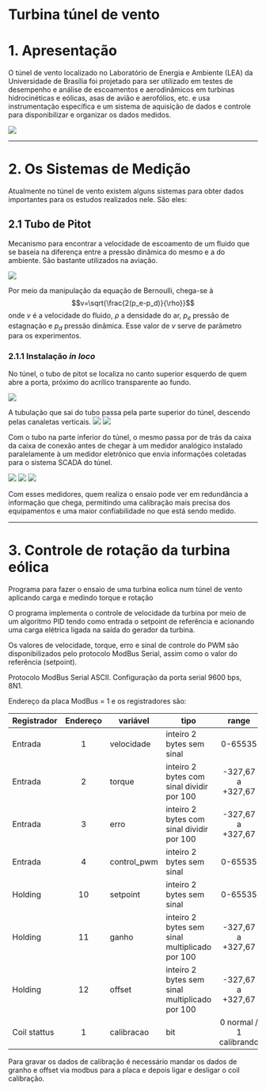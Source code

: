 # Turbina túnel de vento

# 1. Apresentação

O túnel de vento localizado no Laboratório de Energia e Ambiente (LEA) da Universidade de Brasília foi projetado para ser utilizado em testes de desempenho e análise de escoamentos e aerodinâmicos em turbinas hidrocinéticas e eólicas, asas de avião e aerofólios, etc. e usa instrumentação específica e um sistema de aquisição de dados e controle para disponibilizar e organizar os dados medidos.

![](Imagens/tunel_vento.jpg)
___
# 2. Os Sistemas de Medição

Atualmente no túnel de vento existem alguns sistemas para obter dados importantes para os estudos realizados nele. São eles:

## 2.1 Tubo de Pitot

Mecanismo para encontrar a velocidade de escoamento de um fluido que se baseia na diferença entre a pressão dinâmica do mesmo e a do ambiente. São bastante utilizados na aviação.

![](Imagens/tubo-pitot-capa.jpg)

Por meio da manipulação da equação de Bernoulli, chega-se à
$$v=\sqrt{\frac{2(p_e-p_d)}{\rho}}$$
onde $v$ é a velocidade do fluido, $\rho$ a densidade do ar, $p_e$ pressão de estagnação e $p_d$ pressão dinâmica. Esse valor de $v$ serve de parâmetro para os experimentos.

### 2.1.1 Instalação *in loco*

No túnel, o tubo de pitot se localiza no canto superior esquerdo de quem abre a porta, próximo do acrílico transparente ao fundo.

![](Imagens/local_pitot.png)

A tubulação que sai do tubo passa pela parte superior do túnel, descendo pelas canaletas verticais.
![](Imagens/cano_pitot_cima.png)
![](Imagens/cano_pitot_descendo.png)

Com o tubo na parte inferior do túnel, o mesmo passa por de trás da caixa da caixa de conexão antes de chegar à um medidor analógico instalado paralelamente à um medidor eletrônico que envia informações coletadas para o sistema SCADA do túnel.

![](Imagens/cano_pitot_caixa.png)
![](Imagens/cano_pitot_eletronico.png)
![](Imagens/pitot_analógico.png)

Com esses medidores, quem realiza o ensaio pode ver em redundância a informação que chega, permitindo uma calibração mais precisa dos equipamentos e uma maior confiabilidade no que está sendo medido.
___
# 3. Controle de rotação da turbina eólica 
Programa para fazer o ensaio de uma turbina eolica num túnel de vento aplicando carga e medindo torque e rotação

O programa implementa o controle de velocidade da turbina por meio de um algoritmo PID tendo como entrada o setpoint de referência e acionando uma carga elétrica ligada na saída do gerador da turbina.

Os valores de velocidade, torque, erro e sinal de controle do PWM são disponibilizados pelo protocolo ModBus Serial, assim como o valor do referência (setpoint).

Protocolo ModBus Serial ASCII. 
Configuração da porta serial 9600 bps, 8N1.

Endereço da placa ModBus = 1 e os registradores são:

| Registrador  | Endereço | variável    | tipo                                           |          range          |
| ------------ | :------: | ----------- | ---------------------------------------------- | :---------------------: |
| Entrada      |    1     | velocidade  | inteiro 2 bytes sem sinal                      |         0-65535         |
| Entrada      |    2     | torque      | inteiro 2 bytes com sinal dividir por 100      |    -327,67 a +327,67    |
| Entrada      |    3     | erro        | inteiro 2 bytes com sinal dividir por 100      |    -327,67 a +327,67    |
| Entrada      |    4     | control_pwm | inteiro 2 bytes sem sinal                      |         0-65535         |
| Holding      |    10    | setpoint    | inteiro 2 bytes sem sinal                      |         0-65535         |
| Holding      |    11    | ganho       | inteiro 2 bytes sem sinal multiplicado por 100 |    -327,67 a +327,67    |
| Holding      |    12    | offset      | inteiro 2 bytes sem sinal multiplicado por 100 |    -327,67 a +327,67    |
| Coil stattus |    1     | calibracao  | bit                                            | 0 normal / 1 calibrando |

Para gravar os dados de calibração é necessário mandar os dados de granho e offset via modbus para a placa e depois ligar e desligar o coil calibração.


